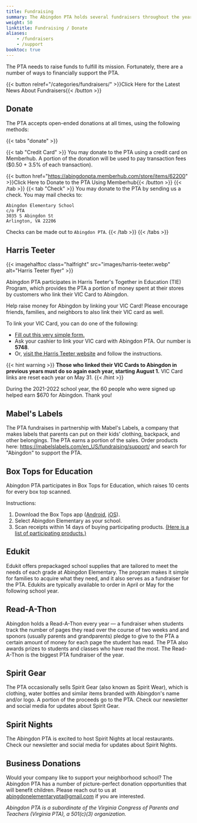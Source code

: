 ```yaml
---
title: Fundraising
summary: The Abingdon PTA holds several fundraisers throughout the year.
weight: 50
linktitle: Fundraising / Donate
aliases:
    - /fundraisers
    - /support
booktoc: true
---
```


The PTA needs to raise funds to fulfill its mission. Fortunately, there are a number of ways to financially support the PTA.

{{< button relref="/categories/fundraisers/" >}}Click Here for the Latest News About Fundraisers{{< /button >}}

## Donate

The PTA accepts open-ended donations at all times, using the following methods:

{{< tabs "donate" >}}

{{< tab "Credit Card" >}}
You may donate to the PTA using a credit card on Memberhub. A portion of the donation will be used to pay transaction fees ($0.50 + 3.5% of each transaction).

{{< button href="https://abingdonpta.memberhub.com/store/items/62200" >}}Click Here to Donate to the PTA Using Memberhub{{< /button >}}
{{< /tab >}}
{{< tab "Check" >}}
You may donate to the PTA by sending us a check. You may mail checks to:
```
Abingdon Elementary School  
c/o PTA  
3035 S Abingdon St  
Arlington, VA 22206
```
Checks can be made out to ```Abingdon PTA```.
{{< /tab >}}
{{< /tabs >}}

## Harris Teeter

{{< imagehalftoc class="halfright" src="images/harris-teeter.webp" alt="Harris Teeter flyer" >}}

Abingdon PTA participates in Harris Teeter's Together in Education (TIE) Program, which provides the PTA a portion of money spent at their stores by customers who link their VIC Card to Abingdon.

Help raise money for Abingdon by linking your VIC Card! Please encourage friends, families, and neighbors to also link their VIC card as well.

To link your VIC Card, you can do one of the following:
- [Fill out this very simple form.](https://docs.google.com/forms/d/e/1FAIpQLSeiAe72qt4qTb_b2xmB-TUZByVkD-QxfVNyFEEHGc6sGkFzYQ/viewform)
- Ask your cashier to link your VIC card with Abingdon PTA. Our number is **5748**.
- Or, [visit the Harris Teeter website](https://tie.harristeeter.com/tie/login) and follow the instructions.

{{< hint warning >}}
**Those who linked their VIC Cards to Abingdon in previous years must do so again each year, starting August 1.** VIC Card links are reset each year on May 31.
{{< /hint >}}

During the 2021-2022 school year, the 60 people who were signed up helped earn $670 for Abingdon. Thank you!

<p style="clear:right;"></p>

## Mabel's Labels

The PTA fundraises in partnership with Mabel's Labels, a company that makes labels that parents can put on their kids' clothing, backpack, and other belongings. The PTA earns a portion of the sales. Order products here: https://mabelslabels.com/en_US/fundraising/support/ and search for "Abingdon" to support the PTA.

## Box Tops for Education

Abingdon PTA participates in Box Tops for Education, which raises 10 cents for every box top scanned.

Instructions: 

1. Download the Box Tops app ([Android](https://play.google.com/store/apps/details?id=com.generalmills.btfe&hl=en_US), [iOS](https://apps.apple.com/us/app/box-tops-for-education/id1150038564)).
1. Select Abingdon Elementary as your school.
1. Scan receipts within 14 days of buying participating products. [(Here is a list of participating products.)](https://www.boxtops4education.com/s/box-tops-products)

## Edukit

Edukit offers prepackaged school supplies that are tailored to meet the needs of each grade at Abingdon Elementary. The program makes it simple for families to acquire what they need, and it also serves as a fundraiser for the PTA. Edukits are typically available to order in April or May for the following school year.

## Read-A-Thon

Abingdon holds a Read-A-Thon every year — a fundraiser when students track the number of pages they read over the course of two weeks and and sponors (usually parents and grandparents) pledge to give to the PTA a certain amount of money for each page the student has read. The PTA also awards prizes to students and classes who have read the most. The Read-A-Thon is the biggest PTA fundraiser of the year.

## Spirit Gear

The PTA occasionally sells Spirit Gear (also known as Spirit Wear), which is clothing, water bottles and similar items branded with Abingdon's name and/or logo. A portion of the proceeds go to the PTA. Check our newsletter and social media for updates about Spirit Gear.

## Spirit Nights

The Abingdon PTA is excited to host Spirit Nights at local restaurants. Check our newsletter and social media for updates about Spirit Nights.

## Business Donations

Would your company like to support your neighborhood school? The Abingdon PTA has a number of picture-perfect donation opportunities that will benefit children. Please reach out to us at abingdonelementarypta@gmail.com if you are interested.

*Abingdon PTA is a subordinate of the Virginia Congress of Parents and Teachers (Virginia PTA), a 501(c)(3) organization.*